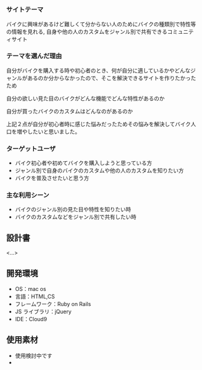 # <motopedia>

### サイトテーマ

 バイクに興味があるけど難しくて分からない人のためにバイクの種類別で特性等の情報を見れる,
 自身や他の人のカスタムをジャンル別で共有できるコミュニティサイト

### テーマを選んだ理由

自分がバイクを購入する時や初心者のとき、何が自分に適しているかやどんなジャンルがあるのか分からなかったので、そこを解決できるサイトを作りたかったため

自分の欲しい見た目のバイクがどんな機能でどんな特性があるのか

自分が買ったバイクのカスタムはどんなのがあるのか

上記２点が自分が初心者時に感じた悩みだったためその悩みを解決してバイク人口を増やしたいと思いました。

### ターゲットユーザ

- バイク初心者や初めてバイクを購入しようと思っている方
- ジャンル別で自身のバイクのカスタムや他の人のカスタムを知りたい方
- バイクを普及させたいと思う方

### 主な利用シーン

- バイクのジャンル別の見た目や特性を知りたい時
- バイクのカスタムなどをジャンル別で共有したい時

## 設計書

<...>

## 開発環境

- OS：mac os
- 言語：HTML,CS
- フレームワーク：Ruby on Rails
- JS ライブラリ：jQuery
- IDE：Cloud9

## 使用素材

- 使用検討中です
-